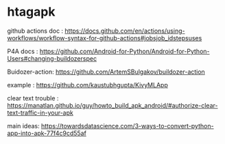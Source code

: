 # htagapk

github actions doc : https://docs.github.com/en/actions/using-workflows/workflow-syntax-for-github-actions#jobsjob_idstepsuses

P4A docs : https://github.com/Android-for-Python/Android-for-Python-Users#changing-buildozerspec

Buidozer-action: https://github.com/ArtemSBulgakov/buildozer-action

example : https://github.com/kaustubhgupta/KivyMLApp

clear text trouble : https://manatlan.github.io/guy/howto_build_apk_android/#authorize-clear-text-traffic-in-your-apk

main ideas: https://towardsdatascience.com/3-ways-to-convert-python-app-into-apk-77f4c9cd55af
